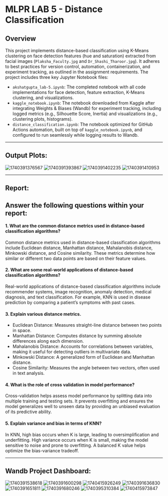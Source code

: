 # MLPR LAB 5 - Distance Classification

## Overview
This project implements distance-based classification using K-Means clustering on face detection features (hue and saturation) extracted from facial images (`Plaksha_Faculty.jpg` and `Dr_Shashi_Tharoor.jpg`). It adheres to best practices for version control, automation, containerization, and experiment tracking, as outlined in the assignment requirements. The project includes three key Jupyter Notebook files:

- `akshatgupta_lab-5.ipynb`: The completed notebook with all code implementations for face detection, feature extraction, K-Means clustering, and visualizations.
- `kaggle_notebook.ipynb`: The notebook downloaded from Kaggle after integrating Weights & Biases (Wandb) for experiment tracking, including logged metrics (e.g., Silhouette Score, Inertia) and visualizations (e.g., clustering plots, histograms).
- `distance_classification.ipynb`: The notebook optimized for GitHub Actions automation, built on top of `kaggle_notebook.ipynb`, and configured to run seamlessly while logging results to Wandb.

-------------------------------------

## Output Plots:
![1740391376567](image/README/1740391376567.png)
![1740391393867](image/README/1740391393867.png)
![1740391402235](image/README/1740391402235.png)
![1740391410953](image/README/1740391410953.png)

-------------------------------------

## Report:
## Answer the following questions within your report:

#### 1. What are the common distance metrics used in distance-based classification algorithms? 
Common distance metrics used in distance-based classification algorithms include Euclidean distance, Manhattan distance, Mahalanobis distance, Minkowski distance, and Cosine similarity. These metrics determine how similar or different two data points are based on their feature values.

#### 2. What are some real-world applications of distance-based classification algorithms?
Real-world applications of distance-based classification algorithms include recommender systems, image recognition, anomaly detection, medical diagnosis, and text classification. For example, KNN is used in disease prediction by comparing a patient’s symptoms with past cases.

#### 3. Explain various distance metrics. 
- Euclidean Distance: Measures straight-line distance between two points in space.
- Manhattan Distance: Computes distance by summing absolute differences along each dimension.
- Mahalanobis Distance: Accounts for correlations between variables, making it useful for detecting outliers in multivariate data.
- Minkowski Distance: A generalized form of Euclidean and Manhattan distance.
- Cosine Similarity: Measures the angle between two vectors, often used in text analysis.

#### 4. What is the role of cross validation in model performance? 
Cross-validation helps assess model performance by splitting data into multiple training and testing sets. It prevents overfitting and ensures the model generalizes well to unseen data by providing an unbiased evaluation of its predictive ability.

#### 5. Explain variance and bias in terms of KNN? 
In KNN, high bias occurs when K is large, leading to oversimplification and underfitting. High variance occurs when K is small, making the model sensitive to noise and prone to overfitting. A balanced K value helps optimize the bias-variance tradeoff.

-------------------------------------
## Wandb Project Dashboard:
![1740391538618](image/README/1740391538618.png)
![1740391600298](image/README/1740391600298.png)
![1740415926249](image/README/1740415926249.png)
![1740391636830](image/README/1740391636830.png)
![1740391651811](image/README/1740391651811.png)
![1740391680246](image/README/1740391680246.png)
![1740395310384](image/README/1740395310384.png)
![1740415973847](image/README/1740415973847.png)
